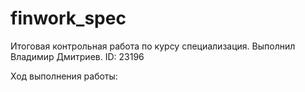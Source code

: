 # finwork_spec
Итоговая контрольная работа по курсу специализация. Выполнил Владимир Дмитриев. ID: 23196

Ход выполнения работы:
